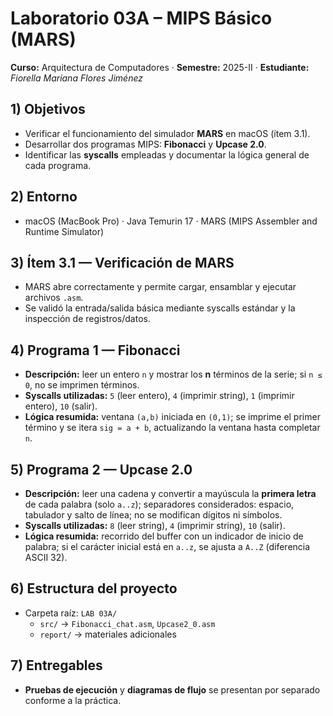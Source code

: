 # Laboratorio 03A – MIPS Básico (MARS)
**Curso:** Arquitectura de Computadores · **Semestre:** 2025-II · **Estudiante:** *Fiorella Mariana Flores Jiménez*

## 1) Objetivos
- Verificar el funcionamiento del simulador **MARS** en macOS (ítem 3.1).
- Desarrollar dos programas MIPS: **Fibonacci** y **Upcase 2.0**.
- Identificar las **syscalls** empleadas y documentar la lógica general de cada programa.

## 2) Entorno
- macOS (MacBook Pro) · Java Temurin 17 · MARS (MIPS Assembler and Runtime Simulator)

## 3) Ítem 3.1 — Verificación de MARS
- MARS abre correctamente y permite cargar, ensamblar y ejecutar archivos `.asm`.
- Se validó la entrada/salida básica mediante syscalls estándar y la inspección de registros/datos.

## 4) Programa 1 — Fibonacci
- **Descripción:** leer un entero `n` y mostrar los **n** términos de la serie; si `n ≤ 0`, no se imprimen términos.
- **Syscalls utilizadas:** `5` (leer entero), `4` (imprimir string), `1` (imprimir entero), `10` (salir).
- **Lógica resumida:** ventana `(a,b)` iniciada en `(0,1)`; se imprime el primer término y se itera `sig = a + b`, actualizando la ventana hasta completar `n`.

## 5) Programa 2 — Upcase 2.0
- **Descripción:** leer una cadena y convertir a mayúscula la **primera letra** de cada palabra (solo `a..z`); separadores considerados: espacio, tabulador y salto de línea; no se modifican dígitos ni símbolos.
- **Syscalls utilizadas:** `8` (leer string), `4` (imprimir string), `10` (salir).
- **Lógica resumida:** recorrido del buffer con un indicador de inicio de palabra; si el carácter inicial está en `a..z`, se ajusta a `A..Z` (diferencia ASCII 32).

## 6) Estructura del proyecto
- Carpeta raíz: `LAB 03A/`
  - `src/` → `Fibonacci_chat.asm`, `Upcase2_0.asm`
  - `report/` → materiales adicionales

## 7) Entregables
- **Pruebas de ejecución** y **diagramas de flujo** se presentan por separado conforme a la práctica.
